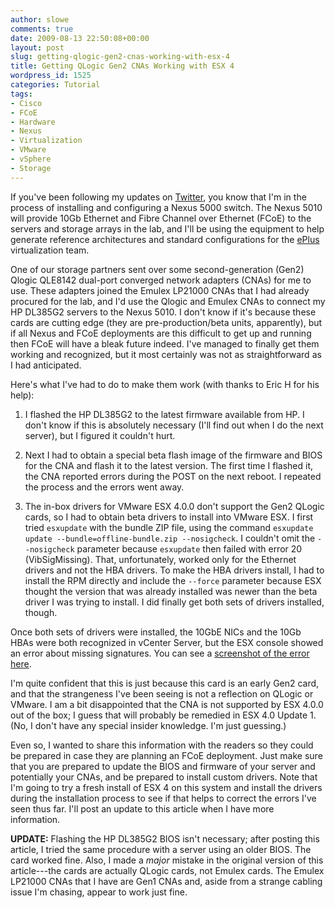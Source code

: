 ```yaml
---
author: slowe
comments: true
date: 2009-08-13 22:50:08+00:00
layout: post
slug: getting-qlogic-gen2-cnas-working-with-esx-4
title: Getting QLogic Gen2 CNAs Working with ESX 4
wordpress_id: 1525
categories: Tutorial
tags:
- Cisco
- FCoE
- Hardware
- Nexus
- Virtualization
- VMware
- vSphere
- Storage
---
```


If you've been following my updates on [Twitter](http://twitter.com/scott_lowe), you know that I'm in the process of installing and configuring a Nexus 5000 switch. The Nexus 5010 will provide 10Gb Ethernet and Fibre Channel over Ethernet (FCoE) to the servers and storage arrays in the lab, and I'll be using the equipment to help generate reference architectures and standard configurations for the [ePlus](http://www.eplus.com/) virtualization team.

One of our storage partners sent over some second-generation (Gen2) Qlogic QLE8142 dual-port converged network adapters (CNAs) for me to use. These adapters joined the Emulex LP21000 CNAs that I had already procured for the lab, and I'd use the Qlogic and Emulex CNAs to connect my HP DL385G2 servers to the Nexus 5010. I don't know if it's because these cards are cutting edge (they are pre-production/beta units, apparently), but if all Nexus and FCoE deployments are this difficult to get up and running then FCoE will have a bleak future indeed. I've managed to finally get them working and recognized, but it most certainly was not as straightforward as I had anticipated.

Here's what I've had to do to make them work (with thanks to Eric H for his help):

1. I flashed the HP DL385G2 to the latest firmware available from HP. I don't know if this is absolutely necessary (I'll find out when I do the next server), but I figured it couldn't hurt.

2. Next I had to obtain a special beta flash image of the firmware and BIOS for the CNA and flash it to the latest version. The first time I flashed it, the CNA reported errors during the POST on the next reboot. I repeated the process and the errors went away.

3. The in-box drivers for VMware ESX 4.0.0 don't support the Gen2 QLogic cards, so I had to obtain beta drivers to install into VMware ESX. I first tried `esxupdate` with the bundle ZIP file, using the command `esxupdate update --bundle=offline-bundle.zip --nosigcheck`. I couldn't omit the `--nosigcheck` parameter because `esxupdate` then failed with error 20 (VibSigMissing). That, unfortunately, worked only for the Ethernet drivers and not the HBA drivers. To make the HBA drivers install, I had to install the RPM directly and include the `--force` parameter because ESX thought the version that was already installed was newer than the beta driver I was trying to install. I did finally get both sets of drivers installed, though.

Once both sets of drivers were installed, the 10GbE NICs and the 10Gb HBAs were both recognized in vCenter Server, but the ESX console showed an error about missing signatures. You can see a [screenshot of the error here](http://dl.getdropbox.com/u/1015730/esx4-gen2cna-drivers.png).

I'm quite confident that this is just because this card is an early Gen2 card, and that the strangeness I've been seeing is not a reflection on QLogic or VMware. I am a bit disappointed that the CNA is not supported by ESX 4.0.0 out of the box; I guess that will probably be remedied in ESX 4.0 Update 1. (No, I don't have any special insider knowledge. I'm just guessing.)

Even so, I wanted to share this information with the readers so they could be prepared in case they are planning an FCoE deployment. Just make sure that you are prepared to update the BIOS and firmware of your server and potentially your CNAs, and be prepared to install custom drivers. Note that I'm going to try a fresh install of ESX 4 on this system and install the drivers during the installation process to see if that helps to correct the errors I've seen thus far. I'll post an update to this article when I have more information.

**UPDATE:** Flashing the HP DL385G2 BIOS isn't necessary; after posting this article, I tried the same procedure with a server using an older BIOS. The card worked fine. Also, I made a _major_ mistake in the original version of this article---the cards are actually QLogic cards, not Emulex cards. The Emulex LP21000 CNAs that I have are Gen1 CNAs and, aside from a strange cabling issue I'm chasing, appear to work just fine.
